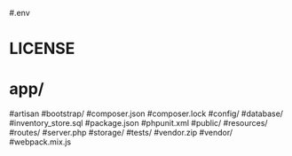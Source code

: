 #.env
# LICENSE
# app/
#artisan
#bootstrap/
#composer.json
#composer.lock
#config/
#database/
#inventory_store.sql
#package.json
#phpunit.xml
#public/
#resources/
#routes/
#server.php
#storage/
#tests/
#vendor.zip
#vendor/
#webpack.mix.js
 
 